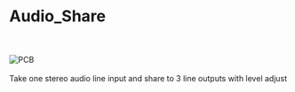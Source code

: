 # Audio_Share
<br><br>![PCB](Assembled_PCB.png)<BR><BR>
Take one stereo audio line input and share to 3 line outputs with level adjust
